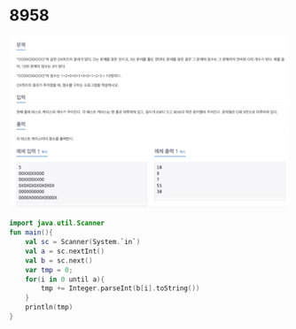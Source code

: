 # 8958

![8958.png](8958.png)


```kotlin
import java.util.Scanner
fun main(){
    val sc = Scanner(System.`in`)
    val a = sc.nextInt()
    val b = sc.next()
    var tmp = 0;
    for(i in 0 until a){
        tmp += Integer.parseInt(b[i].toString())
    }
    println(tmp)
}

```